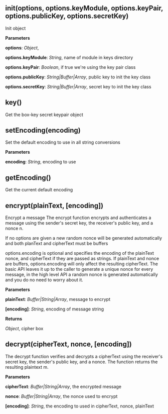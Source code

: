 init(options, options.keyModule, options.keyPair, options.publicKey, options.secretKey)
---------------------------------------------------------------------------------------
Init object


**Parameters**

**options**:  *Object*,  


**options.keyModule**:  *String*,  name of module in keys directory

**options.keyPair**:  *Boolean*,  if true we're using the key pair class

**options.publicKey**:  *String|Buffer|Array*,  public key to init the key class

**options.secretKey**:  *String|Buffer|Array*,  secret key to init the key class

key()
-----
Get the box-key secret keypair object


setEncoding(encoding)
---------------------
Set the default encoding to use in all string conversions


**Parameters**

**encoding**:  *String*,  encoding to use

getEncoding()
-------------
Get the current default encoding


encrypt(plainText, \[encoding\])
--------------------------------
Encrypt a message
The encrypt function encrypts and authenticates a message using the
sender's secret key, the receiver's public key, and a nonce n.

If no options are given a new random nonce will be generated automatically
and both planText and cipherText must be buffers

options.encoding is optional and specifies the encoding of the plainText
nonce, and cipherText if they are passed as strings. If plainText and
nonce are buffers, options.encoding will only affect the resulting
cipherText.
The basic API leaves it up to the
caller to generate a unique nonce for every message, in the high level
API a random nonce is generated automatically and you do no need to
worry about it.




**Parameters**

**plainText**:  *Buffer|String|Array*,  message to encrypt

**[encoding]**:  *String*,  encoding of message string

**Returns**

*Object*,  cipher box

decrypt(cipherText, nonce, \[encoding\])
----------------------------------------
The decrypt function verifies and decrypts a cipherText using the
receiver's secret key, the sender's public key, and a nonce.
The function returns the resulting plaintext m.



**Parameters**

**cipherText**:  *Buffer|String|Array*,  the encrypted message

**nonce**:  *Buffer|String|Array*,  the nonce used to encrypt

**[encoding]**:  *String*,  the encoding to used in cipherText, nonce, plainText


